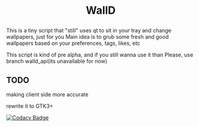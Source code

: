 # <p align="center">WallD
This is a tiny script that "still" uses qt to sit in your tray and change wallpapers, just for you
Main idea is to grub some fresh and good wallpapers based on your preferences, tags, likes, etc

This script is kind of pre alpha, and if you still wanna use it than
Please, use branch walld_api(its unavailable for now)

## TODO
making client side more accurate

rewrite it to GTK3+

[![Codacy Badge](https://api.codacy.com/project/badge/Grade/a469dc0ce8c341cfa88866c908e7ea41)](https://www.codacy.com/app/loh/walld?utm_source=github.com&amp;utm_medium=referral&amp;utm_content=kz159/walld&amp;utm_campaign=Badge_Grade)
